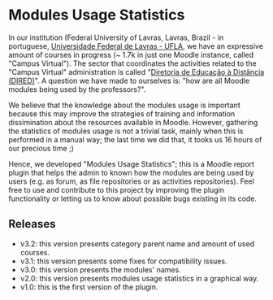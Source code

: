 # Modules Usage Statistics
In our institution (Federal University of Lavras, Lavras, Brazil - in portuguese, [Universidade Federal de Lavras - UFLA](http://www.ufla.br/portal/), we have an expressive amount of courses in progress (~ 1.7k in just one Moodle instance, called "Campus Virtual"). The sector that coordinates the activities related to the "Campus Virtual" administration is called "[Diretoria de Educação à Distância (DIRED)](http://www.dired.ufla.br/portal/)". A question we have made to ourselves is: "how are all Moodle modules being used by the professors?". 

We believe that the knowledge about the modules usage is important because this may improve the strategies of training and information dissimination about the resources available in Moodle. However, gathering the statistics of modules usage is not a trivial task, mainly when this is performed in a manual way; the last time we did that, it tooks us 16 hours of our precious time ;)

Hence, we developed "Modules Usage Statistics"; this is a Moodle report plugin that helps the admin to known how the modules are being used by users (e.g. as forum, as file repositories or as activities repositories). Feel free to use and contribute to this project by improving the plugin functionality or letting us to know about possible bugs existing in its code. 

## Releases

- v3.2: this version presents category parent name and amount of used courses.
- v3.1: this version presents some fixes for compatibility issues.
- v3.0: this version presents the modules' names.
- v2.0: this version presents modules usage statistics in a graphical way.
- v1.0: this is the first version of the plugin.
